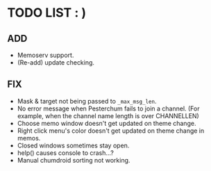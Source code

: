 # TODO LIST : )

## ADD
 - Memoserv support.
 - (Re-add) update checking.

## FIX
 - Mask & target not being passed to ``_max_msg_len``.
 - No error message when Pesterchum fails to join a channel. (For example, when the channel name length is over CHANNELLEN)
 - Choose memo window doesn't get updated on theme change.
 - Right click menu's color doesn't get updated on theme change in memos.
 - Closed windows sometimes stay open.
 - help() causes console to crash...? 
 - Manual chumdroid sorting not working.